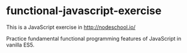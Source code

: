 # functional-javascript-exercise

This is a JavaScript exercise in http://nodeschool.io/

Practice fundamental functional programming features of JavaScript in vanilla ES5.

